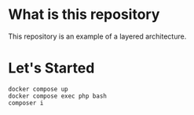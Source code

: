 # What is this repository
This repository is an example of a layered architecture.

# Let's Started
```
docker compose up
docker compose exec php bash
composer i
```